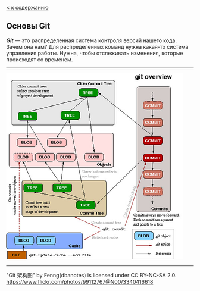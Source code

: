 [< к содержанию](./readme.md)

##  Основы Git

***Git*** — это распределенная система контроля версий нашего кода. Зачем она нам? Для распределенных команд нужна какая-то система управления работы. Нужна, чтобы отслеживать изменения, которые происходят со временем. 

---
![Git-logo](./assets/git.jpg)



---
"Git 架构图" by Fenng(dbanotes) is licensed under CC BY-NC-SA 2.0. https://www.flickr.com/photos/99112767@N00/3340416618
